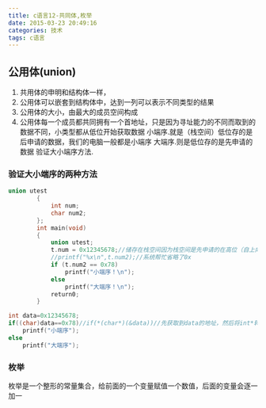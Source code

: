 ```yaml
---
title: c语言12-共同体,枚举
date: 2015-03-23 20:49:16
categories: 技术
tags: c语言
---
```


## 公用体(union)
1. 共用体的申明和结构体一样，
2. 公用体可以嵌套到结构体中，达到一列可以表示不同类型的结果
3. 公用体的大小，由最大的成员空间构成
4. 公用体每一个成员都共同拥有一个首地址，只是因为寻址能力的不同而取到的数据不同，小类型都从低位开始获取数据 
小端序.就是（栈空间）低位存的是后申请的数据，我们的电脑一般都是小端序
大端序.则是低位存的是先申请的数据
验证大小端序方法.

### 验证大小端序的两种方法

```c
union utest
		{
			int num;
			char num2;
		};
		int main(void)
		{
			union utest;
			t.num = 0x12345678;//储存在栈空间因为栈空间是先申请的在高位（自上向下）  
			//printf("%x\n",t.num2);//系统帮忙省略了0x
			if (t.num2 == 0x78)
				printf("小端序！\n");
			else
				printf("大端序！\n");
			return0;
		}
```



```c
int data=0x12345678;
if((char)data==0x78)//if(*(char*)(&data))//先获取到data的地址，然后将int*转换成char*，所以取到最后一个字节的空间地址，再取出*
    printf("小端序");
else
    printf("大端序");
```


### 枚举
枚举是一个整形的常量集合，给前面的一个变量赋值一个数值，后面的变量会逐一加一
